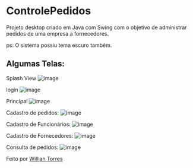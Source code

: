 # ControlePedidos
Projeto desktop criado em Java com Swing com o objetivo de administrar pedidos de uma empresa a fornecedores.

ps: O sistema possiu tema escuro também.
## Algumas Telas:

Splash View
![image](https://user-images.githubusercontent.com/50975425/131619310-5c9558a6-acaf-48eb-a4fb-4b8256c82542.png)

login
![image](https://user-images.githubusercontent.com/50975425/131619165-7deeea1c-ffb6-42c1-91ff-5cec9f81f801.png)

Principal
![image](https://user-images.githubusercontent.com/50975425/131620175-87092f9e-4905-44ac-82b0-aaa01de36e18.png)

Cadastro de pedidos:
![image](https://user-images.githubusercontent.com/50975425/131619095-c3b318e0-a39d-41ef-bce5-4d04904c62e9.png)

Cadastro de Funcionários:
![image](https://user-images.githubusercontent.com/50975425/131619561-f4db4663-10e1-4ee8-9e80-4a6b9f5ec3a1.png)

Cadastro de Fornecedores:
![image](https://user-images.githubusercontent.com/50975425/131619789-33580ac7-01b5-443d-8cd0-6cdfd413807b.png)

Consulta de pedidos:
![image](https://user-images.githubusercontent.com/50975425/131618968-6aaeace6-206a-4633-9cce-aae1f28fa222.png)


Feito por <a href="https://github.com/uillia" target="_blank">Willian Torres</a>
